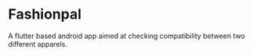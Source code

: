 # Fashionpal
A flutter based android app aimed at checking compatibility between two different apparels.
